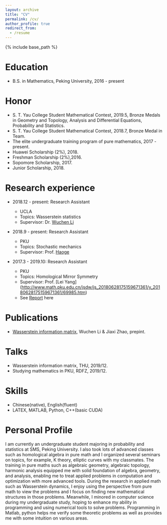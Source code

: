 ```yaml
---
layout: archive
title: "CV"
permalink: /cv/
author_profile: true
redirect_from:
  - /resume
---
```


{% include base_path %}

Education
======
* B.S. in Mathematics, Peking University, 2016 - present

Honor
======
* S. T. Yau College Student Mathematical Contest, 2019.5, Bronze Medals in Geometry and Topology, Analysis and Differential Equations, Probability and Statistics.
* S. T. Yau College Student Mathematical Contest, 2018.7, Bronze Medal in Team.
* The elite undergraduate training program of pure mathematics, 2017 - present.
* Huawei Scholarship (2%), 2018.
* Freshman Scholarship (2%),2016.
* Sopomore Scholarship, 2017.
* Junior Scholarship, 2018.

Research experience
======
* 2018.12 - present: Research Assistant
  * UCLA
  * Topics: Wasserstein statistics
  * Supervisor: Dr. [Wuchen Li](https://www.math.ucla.edu/~wcli/)
  
* 2018.9 - present: Research Assistant
  * PKU
  * Topics: Stochastic mechanics
  * Supervisor: Prof. [Haoge](http://bicmr.pku.edu.cn/~gehao/English%20version/main_english.htm)
  
* 2017.3 - 2019.10: Research Assistant
  * PKU
  * Topics: Homological Mirror Symmetry
  * Supervisor: Prof. [Lei Yang]
(http://www.math.pku.edu.cn/jsdw/js_20180628175159671361/y_20180628175159671361/69985.htm)
  * See [Report](https://github.com/Zjx1998/Zjx2Djt.github.io/files/HMS.pdf) here
  

Publications
======
* [Wasserstein information matrix](https://arxiv.org/abs/1910.11248), Wuchen Li & Jiaxi Zhao, prepint.
  
Talks
======
* Wasserstein information matrix, THU, 2019/12.
* Studying mathematics in PKU, RDFZ, 2019/12.
  
Skills
======
* Chinese(native), English(fluent)
* LATEX, MATLAB, Python, C++(basic CUDA)

Personal Profile
======
I am currently an undergraduate student majoring in probability and statistics at SMS, Peking University. I also took lots of advanced classes such as homological algebra in pure math and I organized several seminars on topics, for example, K theory, elliptic curves with my classmates. The training in pure maths such as algebraic geometry, algebraic topology, harmonic analysis equipped me with solid foundation of algebra, geometry, and analysis, enabling me to treat applied problems in computation and optimization with more advanced tools. During the research in applied math such as Wasserstein dynamics, I enjoy using the perspective from pure math to view the problems and I focus on finding new mathematical structures in those problems. Meanwhile, I minored in computer science during my undergraduate study, hoping to enhance my ability in programming and using numerical tools to solve problems. Programming in Matlab, python helps me verify some theoretic problems as well as provides me with some intuition on various areas.
